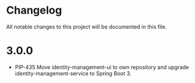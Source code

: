 # Changelog

All notable changes to this project will be documented in this file.

# 3.0.0

- PIP-435 Move identity-management-ui to own repository and upgrade identity-management-service to Spring Boot 3.